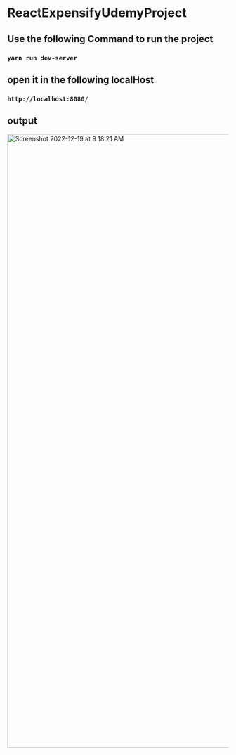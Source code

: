 # ReactExpensifyUdemyProject 

## Use the following Command to run the project

### `yarn run dev-server`

## open it in the following localHost 

### `http://localhost:8080/`

## output
<img width="1397" alt="Screenshot 2022-12-19 at 9 18 21 AM" src="https://user-images.githubusercontent.com/75536323/208344456-f840b5ba-a944-4447-909b-9766eae009c0.png">
